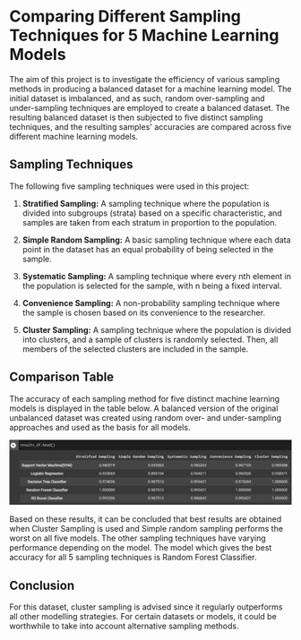 # Comparing Different Sampling Techniques for 5 Machine Learning Models

The aim of this project is to investigate the efficiency of various sampling methods in producing a balanced dataset for a machine learning model. The initial dataset is imbalanced, and as such, random over-sampling and under-sampling techniques are employed to create a balanced dataset. The resulting balanced dataset is then subjected to five distinct sampling techniques, and the resulting samples' accuracies are compared across five different machine learning models.

## Sampling Techniques

The following five sampling techniques were used in this project:

1. **Stratified Sampling:** A sampling technique where the population is divided into subgroups (strata) based on a specific characteristic, and samples are taken from each stratum in proportion to the population.
2. **Simple Random Sampling:** A basic sampling technique where each data point in the dataset has an equal probability of being selected in the sample.

3. **Systematic Sampling:** A sampling technique where every nth element in the population is selected for the sample, with n being a fixed interval.

4. **Convenience Sampling:** A non-probability sampling technique where the sample is chosen based on its convenience to the researcher.

5. **Cluster Sampling:** A sampling technique where the population is divided into clusters, and a sample of clusters is randomly selected. Then, all members of the selected clusters are included in the sample.

## Comparison Table

The accuracy of each sampling method for five distinct machine learning models is displayed in the table below. A balanced version of the original unbalanced dataset was created using random over- and under-sampling approaches and used as the basis for all models.

![Screenshot](s1.jpg)

Based on these results, it can be concluded that best results are obtained when Cluster Sampling is used and Simple random sampling performs the worst on all five models. The other sampling techniques have varying performance depending on the model. The model which gives the best accuracy for all 5 sampling techniques is Random Forest Classifier.

## Conclusion

For this dataset, cluster sampling is advised since it regularly outperforms all other modelling strategies. For certain datasets or models, it could be worthwhile to take into account alternative sampling methods.
